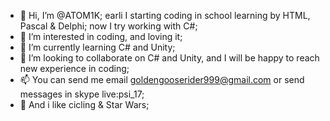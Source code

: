 - 👋 Hi, I’m @ATOM1K; earli I starting coding in school learning by HTML, Pascal & Delphi; now I try working with C#;
- 👀 I’m interested in coding, and loving it;
- 🌱 I’m currently learning C# and Unity;
- 💞️ I’m looking to collaborate on C# and Unity, and I will be happy to reach new experience in coding;
- 📫 You can send me email goldengooserider999@gmail.com or send messages in skype live:psi_17;
- 💞️ And i like cicling & Star Wars;

<!---
ATOM1K/ATOM1K is a ✨ special ✨ repository because its `README.md` (this file) appears on your GitHub profile.
You can click the Preview link to take a look at your changes.
--->
